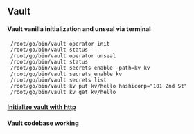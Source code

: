 ## Vault 

#### Vault vanilla initialization and unseal via terminal

```console
 /root/go/bin/vault operator init
 /root/go/bin/vault status
 /root/go/bin/vault operator unseal
 /root/go/bin/vault status
 /root/go/bin/vault secrets enable -path=kv kv
 /root/go/bin/vault secrets enable kv
 /root/go/bin/vault secrets list
 /root/go/bin/vault kv put kv/hello hashicorp="101 2nd St"
 /root/go/bin/vault kv get kv/hello
```
#### [Initialize vault with http](vault_init/README.md)
#### [Vault codebase working](codebase/Readme.md)
